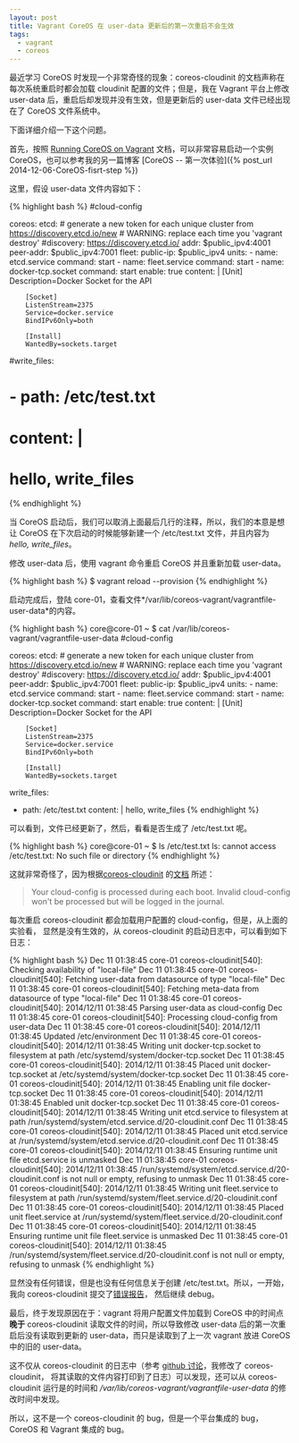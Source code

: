 ```yaml
---
layout: post
title: Vagrant CoreOS 在 user-data 更新后的第一次重启不会生效
tags:
  - vagrant
  - coreos
---
```


最近学习 CoreOS 时发现一个非常奇怪的现象：coreos-cloudinit 的文档声称在每次系统重启时都会加载
cloudinit 配置的文件；但是，我在 Vagrant 平台上修改 user-data
后，重启后却发现并没有生效，但是更新后的 user-data 文件已经出现在了 CoreOS 文件系统中。

下面详细介绍一下这个问题。

首先，按照
[Running CoreOS on Vagrant](https://coreos.com/docs/running-coreos/platforms/vagrant)
文档，可以非常容易启动一个实例 CoreOS，也可以参考我的另一篇博客
[CoreOS -- 第一次体验]({% post_url 2014-12-06-CoreOS-fisrt-step %})

这里，假设 user-data 文件内容如下：

{% highlight bash %}
#cloud-config

coreos:
  etcd:
    # generate a new token for each unique cluster from https://discovery.etcd.io/new
    # WARNING: replace each time you 'vagrant destroy'
    #discovery: https://discovery.etcd.io/<token>
    addr: $public_ipv4:4001
    peer-addr: $public_ipv4:7001
  fleet:
    public-ip: $public_ipv4
  units:
    - name: etcd.service
      command: start
    - name: fleet.service
      command: start
    - name: docker-tcp.socket
      command: start
      enable: true
      content: |
        [Unit]
        Description=Docker Socket for the API

        [Socket]
        ListenStream=2375
        Service=docker.service
        BindIPv6Only=both

        [Install]
        WantedBy=sockets.target
#write_files:
#  - path: /etc/test.txt
#    content: |
#      hello, write_files
{% endhighlight %}

当 CoreOS 启动后，我们可以取消上面最后几行的注释，所以，我们的本意是想让 CoreOS
在下次启动的时候能够新建一个 /etc/test.txt 文件，并且内容为 *hello, write_files*。

修改 user-data 后，使用 vagrant 命令重启 CoreOS 并且重新加载 user-data。

{% highlight bash %}
$ vagrant reload --provision
{% endhighlight %}

启动完成后，登陆
core-01，查看文件*/var/lib/coreos-vagrant/vagrantfile-user-data*的内容。

{% highlight bash %}
core@core-01 ~ $ cat /var/lib/coreos-vagrant/vagrantfile-user-data 
#cloud-config

coreos:
  etcd:
    # generate a new token for each unique cluster from https://discovery.etcd.io/new
    # WARNING: replace each time you 'vagrant destroy'
    #discovery: https://discovery.etcd.io/<token>
    addr: $public_ipv4:4001
    peer-addr: $public_ipv4:7001
  fleet:
    public-ip: $public_ipv4
  units:
    - name: etcd.service
      command: start
    - name: fleet.service
      command: start
    - name: docker-tcp.socket
      command: start
      enable: true
      content: |
        [Unit]
        Description=Docker Socket for the API

        [Socket]
        ListenStream=2375
        Service=docker.service
        BindIPv6Only=both

        [Install]
        WantedBy=sockets.target
write_files:
  - path: /etc/test.txt
    content: |
      hello, write_files
{% endhighlight %}

可以看到，文件已经更新了，然后，看看是否生成了 /etc/test.txt 呢。

{% highlight bash %}
core@core-01 ~ $ ls /etc/test.txt
ls: cannot access /etc/test.txt: No such file or directory
{% endhighlight %}

这就非常奇怪了，因为根据[coreos-cloudinit](https://github.com/coreos/coreos-cloudinit)
的[文档](https://github.com/coreos/coreos-cloudinit/blob/master/Documentation/cloud-config.md)
所述：

>Your cloud-config is processed during each boot. Invalid cloud-config won't be
>processed but will be logged in the journal. 

每次重启 coreos-cloudinit 都会加载用户配置的 cloud-config，但是，从上面的实验看，
显然是没有生效的，从 coreos-cloudinit 的启动日志中，可以看到如下日志：

{% highlight bash %}
Dec 11 01:38:45 core-01 coreos-cloudinit[540]: Checking availability of "local-file"
Dec 11 01:38:45 core-01 coreos-cloudinit[540]: Fetching user-data from datasource of type "local-file"
Dec 11 01:38:45 core-01 coreos-cloudinit[540]: Fetching meta-data from datasource of type "local-file"
Dec 11 01:38:45 core-01 coreos-cloudinit[540]: 2014/12/11 01:38:45 Parsing user-data as cloud-config
Dec 11 01:38:45 core-01 coreos-cloudinit[540]: Processing cloud-config from user-data
Dec 11 01:38:45 core-01 coreos-cloudinit[540]: 2014/12/11 01:38:45 Updated /etc/environment
Dec 11 01:38:45 core-01 coreos-cloudinit[540]: 2014/12/11 01:38:45 Writing unit docker-tcp.socket to filesystem at path /etc/systemd/system/docker-tcp.socket
Dec 11 01:38:45 core-01 coreos-cloudinit[540]: 2014/12/11 01:38:45 Placed unit docker-tcp.socket at /etc/systemd/system/docker-tcp.socket
Dec 11 01:38:45 core-01 coreos-cloudinit[540]: 2014/12/11 01:38:45 Enabling unit file docker-tcp.socket
Dec 11 01:38:45 core-01 coreos-cloudinit[540]: 2014/12/11 01:38:45 Enabled unit docker-tcp.socket
Dec 11 01:38:45 core-01 coreos-cloudinit[540]: 2014/12/11 01:38:45 Writing unit etcd.service to filesystem at path /run/systemd/system/etcd.service.d/20-cloudinit.conf
Dec 11 01:38:45 core-01 coreos-cloudinit[540]: 2014/12/11 01:38:45 Placed unit etcd.service at /run/systemd/system/etcd.service.d/20-cloudinit.conf
Dec 11 01:38:45 core-01 coreos-cloudinit[540]: 2014/12/11 01:38:45 Ensuring runtime unit file etcd.service is unmasked
Dec 11 01:38:45 core-01 coreos-cloudinit[540]: 2014/12/11 01:38:45 /run/systemd/system/etcd.service.d/20-cloudinit.conf is not null or empty, refusing to unmask
Dec 11 01:38:45 core-01 coreos-cloudinit[540]: 2014/12/11 01:38:45 Writing unit fleet.service to filesystem at path /run/systemd/system/fleet.service.d/20-cloudinit.conf
Dec 11 01:38:45 core-01 coreos-cloudinit[540]: 2014/12/11 01:38:45 Placed unit fleet.service at /run/systemd/system/fleet.service.d/20-cloudinit.conf
Dec 11 01:38:45 core-01 coreos-cloudinit[540]: 2014/12/11 01:38:45 Ensuring runtime unit file fleet.service is unmasked
Dec 11 01:38:45 core-01 coreos-cloudinit[540]: 2014/12/11 01:38:45 /run/systemd/system/fleet.service.d/20-cloudinit.conf is not null or empty, refusing to unmask
{% endhighlight %}

显然没有任何错误，但是也没有任何信息关于创建 /etc/test.txt。所以，一开始，我向
coreos-cloudinit 提交了[错误报告](https://github.com/coreos/coreos-cloudinit/issues/278)，
然后继续 debug。

最后，终于发现原因在于：vagrant 将用户配置文件加载到 CoreOS 中的时间点**晚于**
coreos-cloudinit 读取文件的时间，所以导致修改 user-data 后的第一次重启后没有读取到更新的
user-data，而只是读取到了上一次 vagrant 放进 CoreOS 中的旧的 user-data。

这不仅从 coreos-cloudinit 的日志中（参考
[github 讨论](https://github.com/coreos/coreos-cloudinit/issues/278)，我修改了 coreos-cloudinit，
将其读取的文件内容打印到了日志）可以发现，还可以从 coreos-cloudinit 运行是的时间和
*/var/lib/coreos-vagrant/vagrantfile-user-data* 的修改时间中发现。

所以，这不是一个 coreos-cloudinit 的 bug，但是一个平台集成的 bug，CoreOS 和 Vagrant
集成的 bug。
